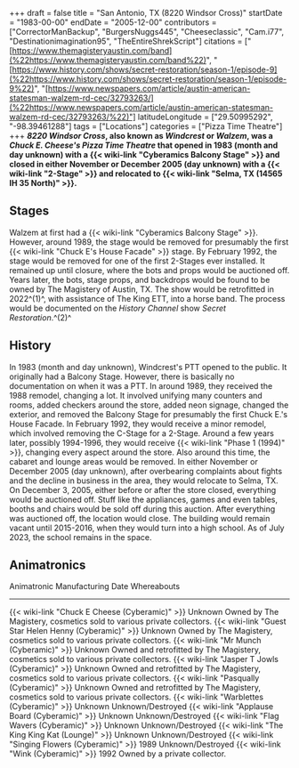 +++
draft = false
title = "San Antonio, TX (8220 Windsor Cross)"
startDate = "1983-00-00"
endDate = "2005-12-00"
contributors = ["CorrectorManBackup", "BurgersNuggs445", "Cheeseclassic", "Cam.i77", "Destinationimagination95", "TheEntireShrekScript"]
citations = ["[https://www.themagisteryaustin.com/band](%22https://www.themagisteryaustin.com/band%22)", "[https://www.history.com/shows/secret-restoration/season-1/episode-9](%22https://www.history.com/shows/secret-restoration/season-1/episode-9%22)", "[https://www.newspapers.com/article/austin-american-statesman-walzem-rd-cec/32793263/](%22https://www.newspapers.com/article/austin-american-statesman-walzem-rd-cec/32793263/%22)"]
latitudeLongitude = ["29.50995292", "-98.39461288"]
tags = ["Locations"]
categories = ["Pizza Time Theatre"]
+++
***8220 Windsor Cross*, also known as ***Windcrest* or ***Walzem*, was a *Chuck E. Cheese's Pizza Time Theatre* that opened in 1983 (month and day unknown) with a {{< wiki-link "Cyberamics Balcony Stage" >}} and closed in either November or December 2005 (day unknown) with a {{< wiki-link "2-Stage" >}} and relocated to {{< wiki-link "Selma, TX (14565 IH 35 North)" >}}.******

## Stages

Walzem at first had a {{< wiki-link "Cyberamics Balcony Stage" >}}. However, around 1989, the stage would be removed for presumably the first {{< wiki-link "Chuck E's House Facade" >}} stage. By February 1992, the stage would be removed for one of the first 2-Stages ever installed. It remained up until closure, where the bots and props would be auctioned off. Years later, the bots, stage props, and backdrops would be found to be owned by The Magistery of Austin, TX. The show would be retrofitted in 2022^(1)^, with assistance of The King ETT, into a horse band. The process would be documented on the *History Channel* show *Secret Restoration*.^(2)^

## History

In 1983 (month and day unknown), Windcrest's PTT opened to the public. It originally had a Balcony Stage. However, there is basically no documentation on when it was a PTT. In around 1989, they received the 1988 remodel, changing a lot. It involved unifying many counters and rooms, added checkers around the store, added neon signage, changed the exterior, and removed the Balcony Stage for presumably the first Chuck E.'s House Facade. In February 1992, they would receive a minor remodel, which involved removing the C-Stage for a 2-Stage. Around a few years later, possibly 1994-1996, they would receive {{< wiki-link "Phase 1 (1994)" >}}, changing every aspect around the store. Also around this time, the cabaret and lounge areas would be removed. In either November or December 2005 (day unknown), after overbearing complaints about fights and the decline in business in the area, they would relocate to Selma, TX. On December 3, 2005, either before or after the store closed, everything would be auctioned off. Stuff like the appliances, games and even tables, booths and chairs would be sold off during this auction. After everything was auctioned off, the location would close. The building would remain vacant until 2015-2016, when they would turn into a high school. As of July 2023, the school remains in the space.

## Animatronics

  Animatronic                                                  Manufacturing Date   Whereabouts
  ------------------------------------------------------------ -------------------- ---------------------------------------------------------------------------------------
  {{< wiki-link "Chuck E Cheese (Cyberamic)" >}}           Unknown              Owned by The Magistery, cosmetics sold to various private collectors.
  {{< wiki-link "Guest Star Helen Henny (Cyberamic)" >}}   Unknown              Owned by The Magistery, cosmetics sold to various private collectors.
  {{< wiki-link "Mr Munch (Cyberamic)" >}}                 Unknown              Owned and retrofitted by The Magistery, cosmetics sold to various private collectors.
  {{< wiki-link "Jasper T Jowls (Cyberamic)" >}}           Unknown              Owned and retrofitted by The Magistery, cosmetics sold to various private collectors.
  {{< wiki-link "Pasqually (Cyberamic)" >}}                Unknown              Owned and retrofitted by The Magistery, cosmetics sold to various private collectors.
  {{< wiki-link "Warblettes (Cyberamic)" >}}               Unknown              Unknown/Destroyed
  {{< wiki-link "Applause Board (Cyberamic)" >}}           Unknown              Unknown/Destroyed
  {{< wiki-link "Flag Wavers (Cyberamic)" >}}              Unknown              Unknown/Destroyed
  {{< wiki-link "The King King Kat (Lounge)" >}}           Unknown              Unknown/Destroyed
  {{< wiki-link "Singing Flowers (Cyberamic)" >}}          1989                 Unknown/Destroyed
  {{< wiki-link "Wink (Cyberamic)" >}}                     1992                 Owned by a private collector.
